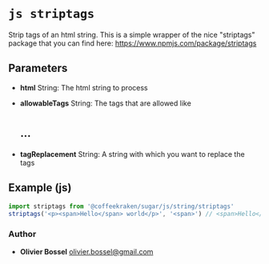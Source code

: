 


<!-- @namespace    sugar.js.html -->
<!-- @name    striptags -->

# ```js striptags ```


Strip tags of an html string.
This is a simple wrapper of the nice "striptags" package that you can find here: https://www.npmjs.com/package/striptags

## Parameters

- **html**  String: The html string to process

- **allowableTags**  String: The tags that are allowed like <h1><h2>...

- **tagReplacement**  String: A string with which you want to replace the tags



## Example (js)

```js
import striptags from '@coffeekraken/sugar/js/string/striptags'
striptags('<p><span>Hello</span> world</p>', '<span>') // <span>Hello</span> world
```


### Author
- **Olivier Bossel** <a href="mailto:olivier.bossel@gmail.com">olivier.bossel@gmail.com</a> 



